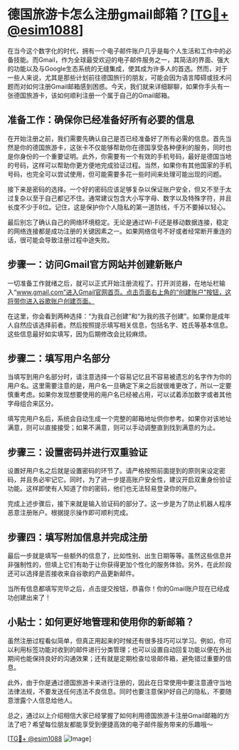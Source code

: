 # 德国旅游卡怎么注册gmail邮箱？[[TG💪+ @esim1088](https://t.me/s/esim1088)]

在当今这个数字化的时代，拥有一个电子邮件账户几乎是每个人生活和工作中的必备技能。而Gmail，作为全球最受欢迎的电子邮件服务之一，其简洁的界面、强大的功能以及与Google生态系统的无缝集成，使其成为许多人的首选。然而，对于一些人来说，尤其是那些计划前往德国旅行的朋友，可能会因为语言障碍或技术问题而对如何注册Gmail邮箱感到困惑。今天，我们就来详细聊聊，如果你手头有一张德国旅游卡，该如何顺利注册一个属于自己的Gmail邮箱。

## 准备工作：确保你已经准备好所有必要的信息

在开始注册之前，我们需要先确认自己是否已经准备好了所有必需的信息。首先当然是你的德国旅游卡，这张卡不仅能够帮助你在德国享受各种便利的服务，同时也是你身份的一个重要证明。此外，你需要有一个有效的手机号码，最好是德国当地的号码，这样可以帮助你更方便地完成验证过程。当然，如果你有其他国家的手机号码，也完全可以尝试使用，但可能需要多花一些时间来处理可能出现的问题。

接下来是密码的选择。一个好的密码应该足够复杂以保证账户安全，但又不至于太过复杂以至于自己都记不住。通常建议包含大小写字母、数字以及特殊字符，并且长度不少于8位。记住，这是保护你个人隐私的第一道防线，千万不要掉以轻心。

最后别忘了确认自己的网络环境稳定。无论是通过Wi-Fi还是移动数据连接，稳定的网络连接都是成功注册的关键因素之一。如果网络信号不好或者经常断开重连的话，很可能会导致注册过程中途失败。

## 步骤一：访问Gmail官方网站并创建新账户

一切准备工作就绪之后，就可以正式开始注册流程了。打开浏览器，在地址栏输入“www.gmail.com”进入Gmail官网首页。点击页面右上角的“创建账户”按钮，这将带你进入谷歌账户创建页面。

在这里，你会看到两种选择：“为我自己创建”和“为我的孩子创建”。如果你是成年人自然应该选择前者。然后按照提示填写相关信息，包括名字、姓氏等基本信息。这些信息最好如实填写，因为后期修改会比较麻烦。

## 步骤二：填写用户名部分

当填写到用户名部分时，请注意选择一个容易记忆且不容易被遗忘的名字作为你的用户名。这里需要注意的是，用户名一旦确定下来之后就很难更改了，所以一定要慎重考虑。如果你发现想要使用的用户名已经被占用，可以试着添加数字或者其他字母组合来区分。

填写完用户名后，系统会自动生成一个完整的邮箱地址供你参考。如果你对该地址满意，则可以直接接受；如果不满意，则可以手动调整直到找到满意的为止。

## 步骤三：设置密码并进行双重验证

设置好用户名之后就是设置密码的环节了。请严格按照前面提到的原则来设定密码，并且务必牢记它。同时，为了进一步提高账户安全性，建议开启双重身份验证功能。这样即使有人知道了你的密码，他们也无法轻易登录你的账户。

完成上述步骤后，接下来就是输入验证码的部分了。这一步是为了防止机器人程序恶意注册账户。根据提示操作即可顺利完成。

## 步骤四：填写附加信息并完成注册

最后一步就是填写一些额外的信息了，比如性别、出生日期等等。虽然这些信息并非强制性的，但填上它们有助于让你获得更加个性化的服务体验。另外，在此阶段还可以选择是否接收来自谷歌的产品更新邮件。

当所有信息都填写完毕之后，点击提交按钮，恭喜你！你的Gmail账户现在已经成功创建出来了！

## 小贴士：如何更好地管理和使用你的新邮箱？

虽然注册过程看似简单，但真正用起来的时候还有很多技巧可以学习。例如，你可以利用标签功能对收到的邮件进行分类管理；也可以设置自动回复功能以便在外出期间也能保持良好的沟通效果；还有就是定期检查垃圾邮件箱，避免错过重要的信息。

此外，由于你是通过德国旅游卡来进行注册的，因此在日常使用中要注意遵守当地法律法规，不要发送任何违法不良信息。同时也要注意保护好自己的隐私，不要随意泄露个人信息给他人。

总之，通过以上介绍相信大家已经掌握了如何利用德国旅游卡注册Gmail邮箱的方法了吧？希望每位朋友都能享受到便捷高效的电子邮件服务带来的乐趣哦～

[[TG💪+ @esim1088](https://t.me/s/esim1088) ![Image](https://i.postimg.cc/4NQfJmqS/Snipaste-2025-05-13-00-14-12.png)]